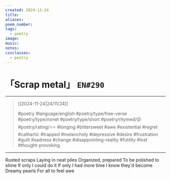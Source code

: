 ```yaml
---
created: 2024-11-24
title:
aliases:
poem_number:
tags:
  - poetry
image:
music:
notes:
cssclasses:
  - poetry
---
```

# 「Scrap metal」 `EN#290`

---

> [[2024-11-24|24/11/24]]
> 
> #poetry 
> #language/english 
> #poetry/type/free-verse #poetry/type/nonet #poetry/type/short 
> #poetry/rhymed/🟡 
> #poetry/rating/⭐⭐ 
> #longing #bittersweet #awe #existential #regret #cathartic #trapped #melancholy #depressive #desire #frustration #guilt #sadness #change #disappointing-reality #futility #lost #thought-provoking 

---

Rusted scraps
Laying in neat piles
Organized, prepared
To be polished to shine
If only I could do it
If only I had more time
I know they'd become
Dreamy pearls 
For all to feel awe